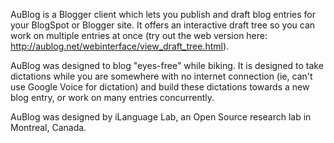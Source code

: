 AuBlog is a Blogger client which lets you publish and draft blog entries for your BlogSpot or Blogger site. It offers an interactive draft tree so you can work on multiple entries at once (try out the web version here: http://aublog.net/webinterface/view_draft_tree.html).

AuBlog was designed to blog "eyes-free" while biking. It is designed to take dictations while you are somewhere with no internet connection (ie, can't use Google Voice for dictation) and build these dictations towards a new blog entry, or work on many entries concurrently.

AuBlog was designed by iLanguage Lab, an Open Source research lab in Montreal, Canada.

